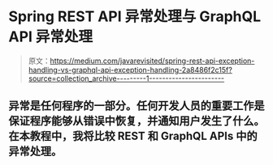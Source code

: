 # Spring REST API 异常处理与 GraphQL API 异常处理

> 原文：<https://medium.com/javarevisited/spring-rest-api-exception-handling-vs-graphql-api-exception-handling-2a8486f2c15f?source=collection_archive---------1----------------------->

## 异常是任何程序的一部分。任何开发人员的重要工作是保证程序能够从错误中恢复，并通知用户发生了什么。在本教程中，我将比较 REST 和 GraphQL APIs 中的异常处理。